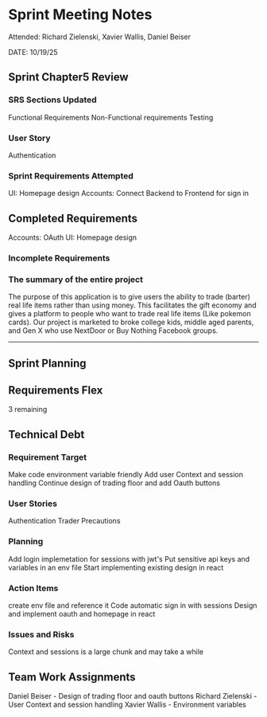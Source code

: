 # Sprint Meeting Notes
Attended: Richard Zielenski, Xavier Wallis, Daniel Beiser

DATE: 10/19/25

## Sprint Chapter5 Review
### SRS Sections Updated
Functional Requirements
Non-Functional requirements
Testing

### User Story
Authentication

### Sprint Requirements Attempted
UI: Homepage design
Accounts: Connect Backend to Frontend for sign in

## Completed Requirements
Accounts: OAuth
UI: Homepage design

### Incomplete Requirements

### The summary of the entire project

The purpose of this application is to give users the ability to trade (barter) real life items rather than using money. This facilitates the gift economy and gives a platform to people who want to trade real life items (Like pokemon cards). Our project is marketed to broke college kids, middle aged parents, and Gen X who use NextDoor or Buy Nothing Facebook groups.

*** 
## Sprint Planning
## Requirements Flex
3 remaining

## Technical Debt

### Requirement Target
Make code environment variable friendly
Add user Context and session handling
Continue design of trading floor and add Oauth buttons

### User Stories
Authentication
Trader
Precautions

### Planning
Add login implemetation for sessions with jwt's
Put sensitive api keys and variables in an env file
Start implementing existing design in react

### Action Items
create env file and reference it
Code automatic sign in with sessions
Design and implement oauth and homepage in react

### Issues and Risks
Context and sessions is a large chunk and may take a while

## Team Work Assignments
Daniel Beiser - Design of trading floor and oauth buttons
Richard Zielenski - User Context and session handling
Xavier Wallis - Environment variables

